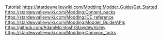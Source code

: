 ﻿
Tutorial: 
https://stardewvalleywiki.com/Modding:Modder_Guide/Get_Started
https://stardewvalleywiki.com/Modding:Content_packs
https://stardewvalleywiki.com/Modding:IDE_reference
https://stardewvalleywiki.com/Modding:Modder_Guide/APIs
https://github.com/AdamMcIntosh/StawdewValley
https://stardewvalleywiki.com/Modding:Common_tasks
